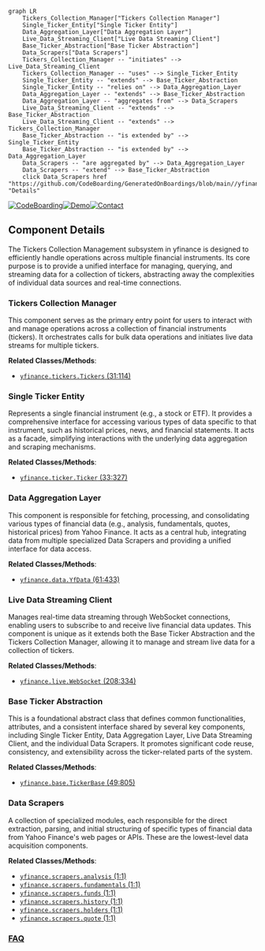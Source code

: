 ```mermaid
graph LR
    Tickers_Collection_Manager["Tickers Collection Manager"]
    Single_Ticker_Entity["Single Ticker Entity"]
    Data_Aggregation_Layer["Data Aggregation Layer"]
    Live_Data_Streaming_Client["Live Data Streaming Client"]
    Base_Ticker_Abstraction["Base Ticker Abstraction"]
    Data_Scrapers["Data Scrapers"]
    Tickers_Collection_Manager -- "initiates" --> Live_Data_Streaming_Client
    Tickers_Collection_Manager -- "uses" --> Single_Ticker_Entity
    Single_Ticker_Entity -- "extends" --> Base_Ticker_Abstraction
    Single_Ticker_Entity -- "relies on" --> Data_Aggregation_Layer
    Data_Aggregation_Layer -- "extends" --> Base_Ticker_Abstraction
    Data_Aggregation_Layer -- "aggregates from" --> Data_Scrapers
    Live_Data_Streaming_Client -- "extends" --> Base_Ticker_Abstraction
    Live_Data_Streaming_Client -- "extends" --> Tickers_Collection_Manager
    Base_Ticker_Abstraction -- "is extended by" --> Single_Ticker_Entity
    Base_Ticker_Abstraction -- "is extended by" --> Data_Aggregation_Layer
    Data_Scrapers -- "are aggregated by" --> Data_Aggregation_Layer
    Data_Scrapers -- "extend" --> Base_Ticker_Abstraction
    click Data_Scrapers href "https://github.com/CodeBoarding/GeneratedOnBoardings/blob/main//yfinance/Data_Scrapers.md" "Details"
```
[![CodeBoarding](https://img.shields.io/badge/Generated%20by-CodeBoarding-9cf?style=flat-square)](https://github.com/CodeBoarding/GeneratedOnBoardings)[![Demo](https://img.shields.io/badge/Try%20our-Demo-blue?style=flat-square)](https://www.codeboarding.org/demo)[![Contact](https://img.shields.io/badge/Contact%20us%20-%20contact@codeboarding.org-lightgrey?style=flat-square)](mailto:contact@codeboarding.org)

## Component Details

The Tickers Collection Management subsystem in yfinance is designed to efficiently handle operations across multiple financial instruments. Its core purpose is to provide a unified interface for managing, querying, and streaming data for a collection of tickers, abstracting away the complexities of individual data sources and real-time connections.

### Tickers Collection Manager
This component serves as the primary entry point for users to interact with and manage operations across a collection of financial instruments (tickers). It orchestrates calls for bulk data operations and initiates live data streams for multiple tickers.


**Related Classes/Methods**:

- <a href="https://github.com/ranaroussi/yfinance/blob/master/yfinance/tickers.py#L31-L114" target="_blank" rel="noopener noreferrer">`yfinance.tickers.Tickers` (31:114)</a>


### Single Ticker Entity
Represents a single financial instrument (e.g., a stock or ETF). It provides a comprehensive interface for accessing various types of data specific to that instrument, such as historical prices, news, and financial statements. It acts as a facade, simplifying interactions with the underlying data aggregation and scraping mechanisms.


**Related Classes/Methods**:

- <a href="https://github.com/ranaroussi/yfinance/blob/master/yfinance/ticker.py#L33-L327" target="_blank" rel="noopener noreferrer">`yfinance.ticker.Ticker` (33:327)</a>


### Data Aggregation Layer
This component is responsible for fetching, processing, and consolidating various types of financial data (e.g., analysis, fundamentals, quotes, historical prices) from Yahoo Finance. It acts as a central hub, integrating data from multiple specialized Data Scrapers and providing a unified interface for data access.


**Related Classes/Methods**:

- <a href="https://github.com/ranaroussi/yfinance/blob/master/yfinance/data.py#L61-L433" target="_blank" rel="noopener noreferrer">`yfinance.data.YfData` (61:433)</a>


### Live Data Streaming Client
Manages real-time data streaming through WebSocket connections, enabling users to subscribe to and receive live financial data updates. This component is unique as it extends both the Base Ticker Abstraction and the Tickers Collection Manager, allowing it to manage and stream live data for a collection of tickers.


**Related Classes/Methods**:

- <a href="https://github.com/ranaroussi/yfinance/blob/master/yfinance/live.py#L208-L334" target="_blank" rel="noopener noreferrer">`yfinance.live.WebSocket` (208:334)</a>


### Base Ticker Abstraction
This is a foundational abstract class that defines common functionalities, attributes, and a consistent interface shared by several key components, including Single Ticker Entity, Data Aggregation Layer, Live Data Streaming Client, and the individual Data Scrapers. It promotes significant code reuse, consistency, and extensibility across the ticker-related parts of the system.


**Related Classes/Methods**:

- <a href="https://github.com/ranaroussi/yfinance/blob/master/yfinance/base.py#L49-L805" target="_blank" rel="noopener noreferrer">`yfinance.base.TickerBase` (49:805)</a>


### Data Scrapers
A collection of specialized modules, each responsible for the direct extraction, parsing, and initial structuring of specific types of financial data from Yahoo Finance's web pages or APIs. These are the lowest-level data acquisition components.


**Related Classes/Methods**:

- <a href="https://github.com/ranaroussi/yfinance/blob/master/yfinance/scrapers/analysis.py#L1-L1" target="_blank" rel="noopener noreferrer">`yfinance.scrapers.analysis` (1:1)</a>
- <a href="https://github.com/ranaroussi/yfinance/blob/master/yfinance/scrapers/fundamentals.py#L1-L1" target="_blank" rel="noopener noreferrer">`yfinance.scrapers.fundamentals` (1:1)</a>
- <a href="https://github.com/ranaroussi/yfinance/blob/master/yfinance/scrapers/funds.py#L1-L1" target="_blank" rel="noopener noreferrer">`yfinance.scrapers.funds` (1:1)</a>
- <a href="https://github.com/ranaroussi/yfinance/blob/master/yfinance/scrapers/history.py#L1-L1" target="_blank" rel="noopener noreferrer">`yfinance.scrapers.history` (1:1)</a>
- <a href="https://github.com/ranaroussi/yfinance/blob/master/yfinance/scrapers/holders.py#L1-L1" target="_blank" rel="noopener noreferrer">`yfinance.scrapers.holders` (1:1)</a>
- <a href="https://github.com/ranaroussi/yfinance/blob/master/yfinance/scrapers/quote.py#L1-L1" target="_blank" rel="noopener noreferrer">`yfinance.scrapers.quote` (1:1)</a>




### [FAQ](https://github.com/CodeBoarding/GeneratedOnBoardings/tree/main?tab=readme-ov-file#faq)